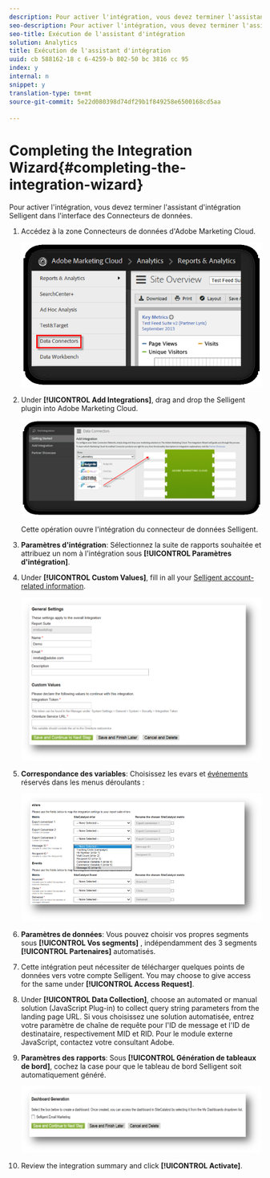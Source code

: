 ```yaml
---
description: Pour activer l'intégration, vous devez terminer l'assistant d'intégration Selligent dans l'interface des Connecteurs de données.
seo-description: Pour activer l'intégration, vous devez terminer l'assistant d'intégration Selligent dans l'interface des Connecteurs de données.
seo-title: Exécution de l'assistant d'intégration
solution: Analytics
title: Exécution de l'assistant d'intégration
uuid: cb 588162-18 c 6-4259-b 802-50 bc 3816 cc 95
index: y
internal: n
snippet: y
translation-type: tm+mt
source-git-commit: 5e22d080398d74df29b1f849258e6500168cd5aa

---
```



# Completing the Integration Wizard{#completing-the-integration-wizard}

Pour activer l'intégration, vous devez terminer l'assistant d'intégration Selligent dans l'interface des Connecteurs de données.

1. Accédez à la zone Connecteurs de données d'Adobe Marketing Cloud.

   ![](assets/selligent-data_connectors.png)

1. Under **[!UICONTROL Add Integrations]**, drag and drop the Selligent plugin into Adobe Marketing Cloud.

   ![](assets/selligent-add_integration.png)

   Cette opération ouvre l'intégration du connecteur de données Selligent.

1. **Paramètres d'intégration**: Sélectionnez la suite de rapports souhaitée et attribuez un nom à l'intégration sous **[!UICONTROL Paramètres d'intégration]**.

1. Under **[!UICONTROL Custom Values]**, fill in all your [Selligent account-related information](../../selligent-overview/selligent-activation/selligent-prereqs-seligent.md#concept-071c594b1bcc465cbce7a6fda3f1d829).

   ![](assets/selligent-general_settings.png)

1. **Correspondance des variables**: Choisissez les evars et [événements](../../selligent-overview/selligent-activation/selligent-configure-variables.md#concept-907c2bdbed274c11a46d4cc323ef0238) réservés dans les menus déroulants :

   ![](assets/selligent-variables.png)

1. **Paramètres de données**: Vous pouvez choisir vos propres segments sous **[!UICONTROL Vos segments]** , indépendamment des 3 segments **[!UICONTROL Partenaires]** automatisés.

1. Cette intégration peut nécessiter de télécharger quelques points de données vers votre compte Selligent. You may choose to give access for the same under **[!UICONTROL Access Request]**.
1. Under **[!UICONTROL Data Collection]**, choose an automated or manual solution (JavaScript Plug-in) to collect query string parameters from the landing page URL. Si vous choisissez une solution automatisée, entrez votre paramètre de chaîne de requête pour l'ID de message et l'ID de destinataire, respectivement MID et RID. Pour le module externe JavaScript, contactez votre consultant Adobe.
1. **Paramètres des rapports**: Sous **[!UICONTROL Génération de tableaux de bord]**, cochez la case pour que le tableau de bord Selligent soit automatiquement généré.

   ![](assets/selligent-report_settings.png)

1. Review the integration summary and click **[!UICONTROL Activate]**.

